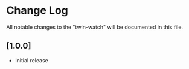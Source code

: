 # Change Log

All notable changes to the "twin-watch" will be documented in this file.

## [1.0.0]

-   Initial release